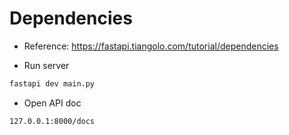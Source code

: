 # Dependencies

- Reference: https://fastapi.tiangolo.com/tutorial/dependencies

- Run server

```bash
fastapi dev main.py
```

- Open API doc

```bash
127.0.0.1:8000/docs
```
